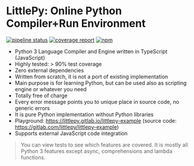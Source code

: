 # LittlePy: Online Python Compiler+Run Environment

[![pipeline status](https://gitlab.com/littlepy/littlepy/badges/master/pipeline.svg)](https://gitlab.com/littlepy/littlepy/commits/master)
[![coverage report](https://gitlab.com/littlepy/littlepy/badges/master/coverage.svg)](https://gitlab.com/littlepy/littlepy/commits/master)
[![npm](https://img.shields.io/npm/v/littlepy)](https://www.npmjs.com/package/littlepy)

* Python 3 Language Compiler and Engine written in TypeScript (JavaScript)
* Highly tested: \> 90% test coverage
* Zero external dependencies
* Written from scratch, it is not a port of existing implementation
* Main purpose is for learning Python, but can be used also as scripting engine or whatever you need
* Totally free of charge
* Every error message points you to unique place in source code, no generic errors
* It is pure Python implementation without Python libraries
* Playground: https://littlepy.gitlab.io/littlepy-example (source code: https://gitlab.com/littlepy/littlepy-example)
* Supports external JavaScript code integration

> You can view tests to see which features are covered. It is mostly all Python 3 features except async, comprehensions and lambda functions.
